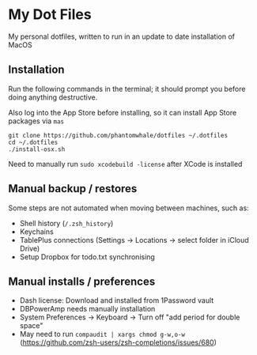 # My Dot Files

My personal dotfiles, written to run in an update to date installation of MacOS

## Installation

Run the following commands in the terminal; it should prompt you before doing anything destructive.

Also log into the App Store before installing, so it can install App Store packages via `mas`

```terminal
git clone https://github.com/phantomwhale/dotfiles ~/.dotfiles
cd ~/.dotfiles
./install-osx.sh
```

Need to manually run `sudo xcodebuild -license` after XCode is installed

## Manual backup / restores

Some steps are not automated when moving between machines, such as:

- Shell history (`/.zsh_history`)
- Keychains
- TablePlus connections (Settings -> Locations -> select folder in iCloud Drive)
- Setup Dropbox for todo.txt synchronising

## Manual installs / preferences

- Dash license: Download and installed from 1Password vault
- DBPowerAmp needs manually installation
- System Preferences -> Keyboard -> Turn off "add period for double space"
- May need to run `compaudit | xargs chmod g-w,o-w` (<https://github.com/zsh-users/zsh-completions/issues/680>)
